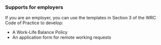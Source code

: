 ###  **Supports for employers**

If you are an employer, you can use the templates in Section 3 of the WRC Code
of Practice to develop:

  * A Work-Life Balance Policy 
  * An application form for remote working requests 
